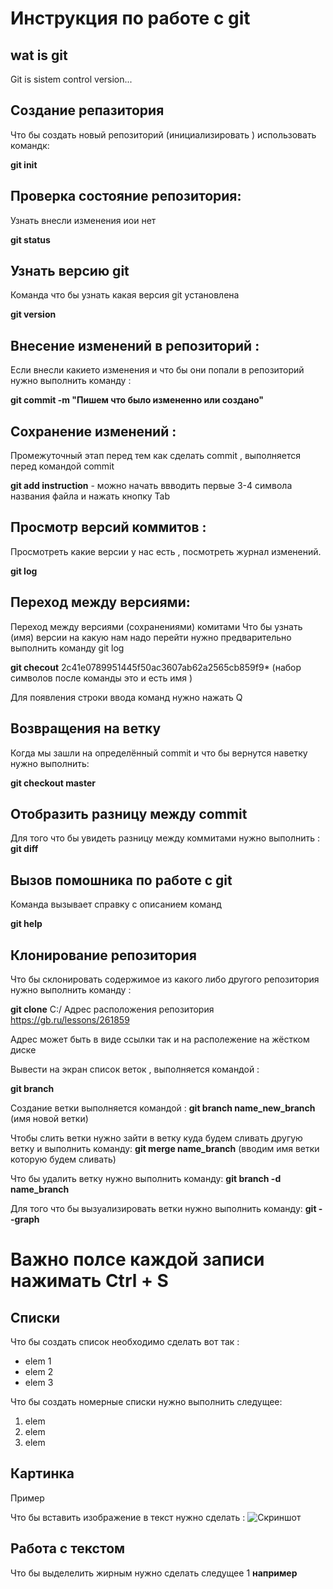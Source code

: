 # **Инструкция по работе с git**

## wat is git

Git is sistem control version...

## Создание репазитория 

Что бы создать новый репозиторий (инициализировать ) использовать командк:

**git init**

## Проверка состояние репозитория:

Узнать внесли изменения иои нет

 **git status**

 ## Узнать версию git

Команда что бы узнать какая версия git установлена 

**git version**

## Внесение изменений в репозиторий :

Если внесли какието изменения и что бы они попали в репозиторий нужно выполнить команду :

**git commit -m "Пишем что было измененно или создано"**

## Сохранение изменений :

Промежуточный этап перед тем как сделать commit , выполняется перед командой commit

**git add instruction** - можно начать ввводить первые 3-4 символа названия файла и нажать кнопку Tab

## Просмотр версий коммитов :

Просмотреть какие версии у нас есть , посмотреть журнал изменений.

**git log**

## Переход между версиями:

Переход между версиями (сохранениями) комитами 
Что бы узнать (имя) версии на какую нам надо перейти нужно предварительно выполнить команду git log 

**git checout** 2c41e0789951445f50ac3607ab62a2565cb859f9* (набор символов после команды это и есть имя )

Для появления строки ввода команд нужно нажать Q

## Возвращения на ветку 

Когда мы зашли на определённый commit и что бы вернутся наветку нужно выполнить:

**git checkout master**

## Отобразить разницу между commit

Для того что бы увидеть разницу между коммитами нужно выполнить : 
**git diff**

## Вызов помошника по работе с git

Команда вызывает справку с описанием команд

**git help**

## Клонирование репозитория

Что бы склонировать содержимое из какого либо другого репозитория нужно выполнить команду :

**git clone** C:/ Адрес расположения репозитория
           https://gb.ru/lessons/261859

Адрес может быть в виде ссылки так и на располежение на жёстком диске


 Вывести на экран список веток , выполняется командой :

**git branch**

Создание ветки выполняется командой :
**git branch name_new_branch** (имя новой ветки)


Чтобы слить ветки нужно зайти в ветку куда будем сливать другую ветку и выполнить команду:
**git merge name_branch**  (вводим имя ветки которую будем сливать)

Что бы удалить ветку нужно выполнить команду:
**git branch -d name_branch**

Для того что бы вызуализировать ветки нужно выполнить команду:
**git --graph**





# Важно полсе каждой записи нажимать Ctrl + S



## Списки

Что бы создать список необходимо сделать вот так :

* elem 1
* elem 2
* elem 3

Что бы создать номерные списки нужно выполнить следущее:

1. elem
2. elem
3. elem 

## Картинка

Пример

Что бы вставить изображение в текст нужно сделать : 
![Скриншот](Screenshot_7.jpg)


## Работа с текстом 
Что бы выделелить жирным нужно сделать следущее 1
**например**